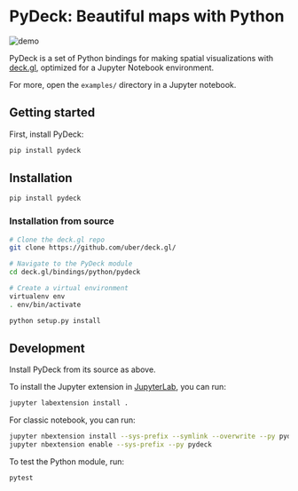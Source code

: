 # PyDeck: Beautiful maps with Python

![demo](https://user-images.githubusercontent.com/2204757/58838976-1538f400-8615-11e9-84f6-a2fe42bb300b.gif)

PyDeck is a set of Python bindings for making spatial visualizations with [deck.gl](https://deck.gl),
optimized for a Jupyter Notebook environment.

For more, open the `examples/` directory in a Jupyter notebook.

## Getting started

First, install PyDeck:

```bash
pip install pydeck
```



## Installation

```bash
pip install pydeck
```

### Installation from source

```bash
# Clone the deck.gl repo
git clone https://github.com/uber/deck.gl/

# Navigate to the PyDeck module
cd deck.gl/bindings/python/pydeck

# Create a virtual environment
virtualenv env
. env/bin/activate

python setup.py install
```

## Development

Install PyDeck from its source as above.

To install the Jupyter extension in [JupyterLab](https://jupyterlab.readthedocs.io/en/stable/), you can run:

```bash
jupyter labextension install .
```

For classic notebook, you can run:

```bash
jupyter nbextension install --sys-prefix --symlink --overwrite --py pydeck
jupyter nbextension enable --sys-prefix --py pydeck
```

To test the Python module, run:

```bash
pytest
```
